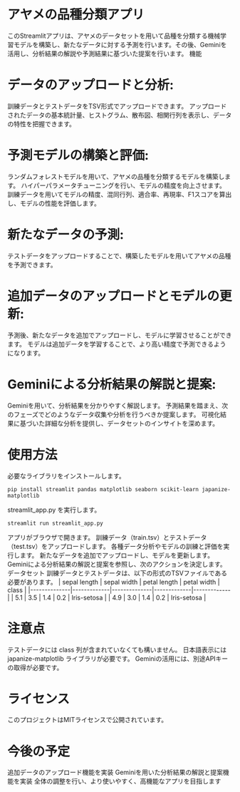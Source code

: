 # アヤメの品種分類アプリ
このStreamlitアプリは、アヤメのデータセットを用いて品種を分類する機械学習モデルを構築し、新たなデータに対する予測を行います。その後、Geminiを活用し、分析結果の解説や予測結果に基づいた提案を行います。
機能
# データのアップロードと分析:
訓練データとテストデータをTSV形式でアップロードできます。
アップロードされたデータの基本統計量、ヒストグラム、散布図、相関行列を表示し、データの特性を把握できます。
# 予測モデルの構築と評価:
ランダムフォレストモデルを用いて、アヤメの品種を分類するモデルを構築します。
ハイパーパラメータチューニングを行い、モデルの精度を向上させます。
訓練データを用いてモデルの精度、混同行列、適合率、再現率、F1スコアを算出し、モデルの性能を評価します。
# 新たなデータの予測:
テストデータをアップロードすることで、構築したモデルを用いてアヤメの品種を予測できます。
# 追加データのアップロードとモデルの更新:
予測後、新たなデータを追加でアップロードし、モデルに学習させることができます。
モデルは追加データを学習することで、より高い精度で予測できるようになります。
# Geminiによる分析結果の解説と提案:
Geminiを用いて、分析結果を分かりやすく解説します。
予測結果を踏まえ、次のフェーズでどのようなデータ収集や分析を行うべきか提案します。
可視化結果に基づいた詳細な分析を提供し、データセットのインサイトを深めます。
# 使用方法
必要なライブラリをインストールします。
```
pip install streamlit pandas matplotlib seaborn scikit-learn japanize-matplotlib
```
streamlit_app.py を実行します。
```
streamlit run streamlit_app.py
```
アプリがブラウザで開きます。
訓練データ（train.tsv）とテストデータ（test.tsv）をアップロードします。
各種データ分析やモデルの訓練と評価を実行します。
新たなデータを追加でアップロードし、モデルを更新します。
Geminiによる分析結果の解説と提案を参照し、次のアクションを決定します。
データセット
訓練データとテストデータは、以下の形式のTSVファイルである必要があります。
| sepal length | sepal width | petal length | petal width | class       |
|--------------|-------------|--------------|-------------|-------------|
| 5.1          | 3.5         | 1.4          | 0.2         | Iris-setosa |
| 4.9          | 3.0         | 1.4          | 0.2         | Iris-setosa |


# 注意点
テストデータには class 列が含まれていなくても構いません。
日本語表示には japanize-matplotlib ライブラリが必要です。
Geminiの活用には、別途APIキーの取得が必要です。
# ライセンス
このプロジェクトはMITライセンスで公開されています。
# 今後の予定
追加データのアップロード機能を実装
Geminiを用いた分析結果の解説と提案機能を実装
全体の調整を行い、より使いやすく、高機能なアプリを目指します

